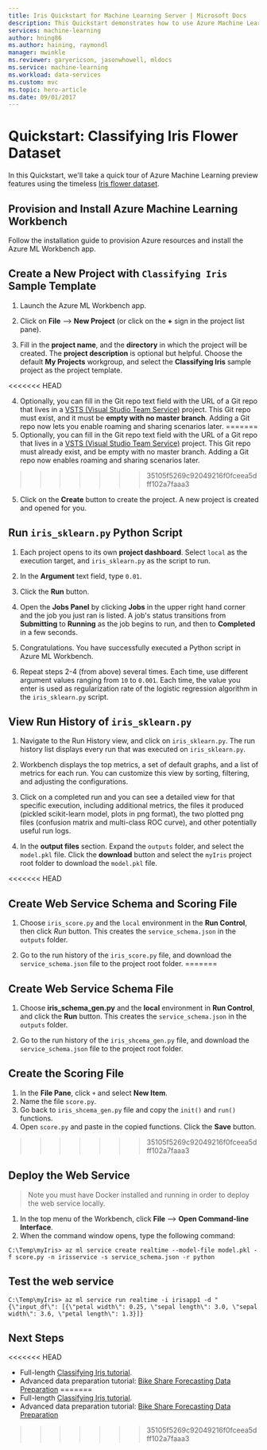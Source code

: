 ```yaml
---
title: Iris Quickstart for Machine Learning Server | Microsoft Docs
description: This Quickstart demonstrates how to use Azure Machine Learning to process the timeless Iris flower dataset with the Azure Machine Learning Workbench.
services: machine-learning
author: hning86
ms.author: haining, raymondl
manager: mwinkle
ms.reviewer: garyericson, jasonwhowell, mldocs
ms.service: machine-learning
ms.workload: data-services
ms.custom: mvc
ms.topic: hero-article
ms.date: 09/01/2017
---
```


# Quickstart: Classifying Iris Flower Dataset
In this Quickstart, we'll take a quick tour of Azure Machine Learning preview features using the timeless [Iris flower dataset](https://en.wikipedia.org/wiki/iris_flower_data_set). 

## Provision and Install Azure Machine Learning Workbench
Follow the installation guide to provision Azure resources and install the Azure ML Workbench app.

## Create a New Project with `Classifying Iris` Sample Template 
1. Launch the Azure ML Workbench app. 

2. Click on **File** --> **New Project** (or click on the **+** sign in the project list pane). 

3. Fill in the **project name**, and the **directory** in which the project will be created. The **project description** is optional but helpful. Choose the default **My Projects** workgroup, and select the **Classifying Iris** sample project as the project template.

<<<<<<< HEAD
<!--![New Project](media/quick-start-iris/new_project.png)-->
4. Optionally, you can fill in the Git repo text field with the URL of a Git repo that lives in a [VSTS (Visual Studio Team Service)](https://www.visualstudio.com) project. This Git repo must exist, and it must be **empty with no master branch**. Adding a Git repo now lets you enable roaming and sharing scenarios later.
=======
4. Optionally, you can fill in the Git repo text field with the URL of a Git repo that lives in a [VSTS (Visual Studio Team Service)](https://www.visualstudio.com) project. This Git repo must already exist, and be empty with no master branch. Adding a Git repo now enables roaming and sharing scenarios later.
>>>>>>> 35105f5269c92049216f0fceea5dff102a7faaa3

5. Click on the **Create** button to create the project. A new project is created and opened for you.

## Run `iris_sklearn.py` Python Script
1. Each project opens to its own **project dashboard**. Select `local` as the execution target, and `iris_sklearn.py` as the script to run.

2. In the **Argument** text field, type `0.01`.

3. Click the **Run** button.

4. Open the **Jobs Panel** by clicking **Jobs** in the upper right hand corner and the job you just ran is listed. A job's status transitions from **Submitting** to **Running** as the job begins to run, and then to **Completed** in a few seconds. 

5. Congratulations. You have successfully executed a Python script in Azure ML Workbench.

6. Repeat steps 2-4 (from above) several times. Each time, use different argument values ranging from `10` to `0.001`. Each time, the value you enter is used as regularization rate of the logistic regression algorithm in the `iris_sklearn.py` script.

## View Run History of `iris_sklearn.py`
1. Navigate to the Run History view, and click on `iris_sklearn.py`. The run history list displays every run that was executed on `iris_sklearn.py`. 

2. Workbench displays the top metrics, a set of default graphs, and a list of metrics for each run. You can customize this view by sorting, filtering, and adjusting the configurations.

3. Click on a completed run and you can see a detailed view for that specific execution, including additional metrics, the files it produced (pickled scikit-learn model, plots in png format), the two plotted png files (confusion matrix and multi-class ROC curve), and other potentially useful run logs.

4. In the **output files** section. Expand the `outputs` folder, and select the `model.pkl` file. Click the **download** button and select the `myIris` project root folder to download the `model.pkl` file.

<<<<<<< HEAD
## Create Web Service Schema and Scoring File
1. Choose `iris_score.py` and the `local` environment in the **Run Control**, then click _Run_ button. This creates the `service_schema.json` in the `outputs` folder.

2. Go to the run history of the `iris_score.py` file, and download the `service_schema.json` file to the project root folder.
=======
## Create Web Service Schema File
1. Choose **iris_schema_gen.py** and the **local** environment in **Run Control**, and click the **Run** button. This creates the `service_schema.json` in the `outputs` folder.

2. Go to the run history of the `iris_shcema_gen.py` file, and download the `service_schema.json` file to the project root folder.

## Create the Scoring File
1. In the **File Pane**, click `+` and select **New Item**.
2. Name the file `score.py`.
3. Go back to `iris_shcema_gen.py` file and copy the `init()` and `run()` functions. 
4. Open `score.py` and paste in the copied functions. Click the **Save** button.
>>>>>>> 35105f5269c92049216f0fceea5dff102a7faaa3

## Deploy the Web Service
>Note you must have Docker installed and running in order to deploy the web service locally.
1. In the top menu of the Workbench, click **File** --> **Open Command-line Interface**.
2. When the command window opens, type the following command:

```batch
C:\Temp\myIris> az ml service create realtime --model-file model.pkl -f score.py -n irisservice -s service_schema.json -r python
```
 
## Test the web service
```batch
C:\Temp\myIris> az ml service run realtime -i irisapp1 -d "{\"input_df\": [{\"petal width\": 0.25, \"sepal length\": 3.0, \"sepal width\": 3.6, \"petal length\": 1.3}]} 
```

## Next Steps
<<<<<<< HEAD
- Full-length [Classifying Iris tutorial](tutorial-classifying-iris-part-1.md).
- Advanced data preparation tutorial: [Bike Share Forecasting Data Preparation](./doc-template-tutorial.md)
=======
- Full-length [Classifying Iris tutorial](tutorial-classifying-iris.md).
- Advanced data preparation tutorial: [Bike Share Forecasting Data Preparation](tutorial-bikeshare-dataprep.md)
>>>>>>> 35105f5269c92049216f0fceea5dff102a7faaa3
